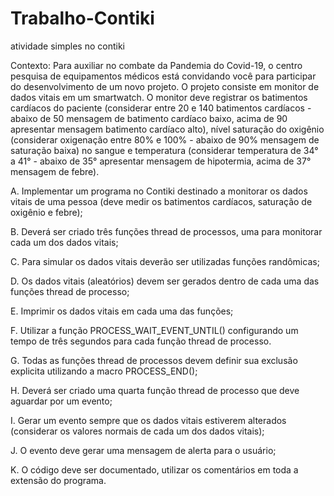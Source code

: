 # Trabalho-Contiki
atividade simples no contiki


Contexto: Para auxiliar no combate da Pandemia do Covid-19, o centro pesquisa de equipamentos médicos está convidando você para participar do desenvolvimento de um novo projeto. O projeto consiste em monitor de dados vitais em um smartwatch. O monitor deve registrar os batimentos cardíacos do paciente (considerar entre 20 e 140 batimentos cardíacos - abaixo de 50 mensagem de batimento cardíaco baixo, acima de 90 apresentar mensagem batimento cardíaco alto), nível saturação do oxigênio (considerar oxigenação entre 80% e 100% - abaixo de 90% mensagem de saturação baixa) no sangue e temperatura (considerar temperatura de 34° a 41° - abaixo de 35° apresentar mensagem de hipotermia, acima de 37° mensagem de febre). 

A. Implementar um programa no Contiki destinado a monitorar os dados vitais de uma pessoa (deve medir os batimentos cardíacos, saturação de oxigênio e febre);

B. Deverá ser criado três funções thread de processos, uma para monitorar cada um dos dados vitais;

C. Para simular os dados vitais deverão ser utilizadas funções randômicas;

D.	Os dados vitais (aleatórios) devem ser gerados dentro de cada uma das funções thread de processo;

E.	Imprimir os dados vitais em cada uma das funções;

F.	Utilizar a função PROCESS_WAIT_EVENT_UNTIL() configurando um tempo de três segundos para cada função thread de processo.

G.	Todas as funções thread de processos devem definir sua exclusão explicita utilizando a macro PROCESS_END();

H.	Deverá ser criado uma quarta função thread de processo que deve aguardar por um evento;

I.	Gerar um evento sempre que os dados vitais estiverem alterados (considerar os valores normais de cada um dos dados vitais);

J.	O evento deve gerar uma mensagem de alerta para o usuário;   

K.	O código deve ser documentado, utilizar os comentários em toda a extensão do programa.
